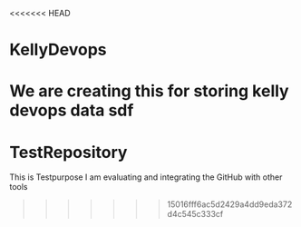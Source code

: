 <<<<<<< HEAD
# KellyDevops
We are creating this for storing kelly devops data
sdf
=======
TestRepository
==============

This is Testpurpose I am evaluating and integrating the GitHub with other tools
>>>>>>> 15016fff6ac5d2429a4dd9eda372d4c545c333cf
